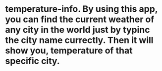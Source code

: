 ﻿# temperature-info. By using this app, you can find the current weather of any city in the world just by typinc the city name currectly. Then it will show you, temperature of that specific city.
